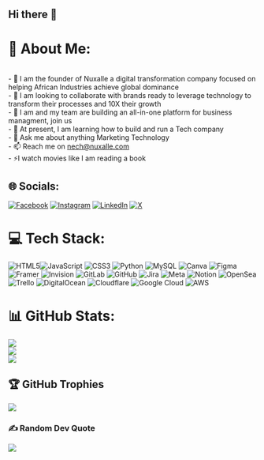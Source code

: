 ## Hi there 👋

<!--
**ChinechNduka/ChinechNduka** is a ✨ _special_ ✨ repository because its `README.md` (this file) appears on your GitHub profile. -->

# 💫 About Me:
<br>- 🔭 I am the founder of Nuxalle a digital transformation company focused on helping African Industries achieve global dominance<br>- 👯 I am looking to collaborate with brands ready to leverage technology to transform their processes and 10X their growth<br>- 🤔 I am and my team are building an all-in-one platform for business managment, join us<br>- 🌱 At present, I am learning how to build and run a
 Tech company <br>- 💬 Ask me about anything Marketing Technology<br>- 📫 Reach me on nech@nuxalle.com<br>- ⚡I watch movies like I am reading a book<br>


## 🌐 Socials:
[![Facebook](https://img.shields.io/badge/Facebook-%231877F2.svg?logo=Facebook&logoColor=white)](https://facebook.com/chinecheremnduka.0) [![Instagram](https://img.shields.io/badge/Instagram-%23E4405F.svg?logo=Instagram&logoColor=white)](https://instagram.com/chinechnduka) [![LinkedIn](https://img.shields.io/badge/LinkedIn-%230077B5.svg?logo=linkedin&logoColor=white)](https://linkedin.com/in/chinecherem-nduka) [![X](https://img.shields.io/badge/X-black.svg?logo=X&logoColor=white)](https://x.com/ChinechNduka) 

# 💻 Tech Stack:
![HTML5](https://img.shields.io/badge/html5-%23E34F26.svg?style=for-the-badge&logo=html5&logoColor=white)![JavaScript](https://img.shields.io/badge/javascript-%23323330.svg?style=for-the-badge&logo=javascript&logoColor=%23F7DF1E) ![CSS3](https://img.shields.io/badge/css3-%231572B6.svg?style=for-the-badge&logo=css3&logoColor=white) ![Python](https://img.shields.io/badge/python-3670A0?style=for-the-badge&logo=python&logoColor=ffdd54) ![MySQL](https://img.shields.io/badge/mysql-4479A1.svg?style=for-the-badge&logo=mysql&logoColor=white) ![Canva](https://img.shields.io/badge/Canva-%2300C4CC.svg?style=for-the-badge&logo=Canva&logoColor=white) ![Figma](https://img.shields.io/badge/figma-%23F24E1E.svg?style=for-the-badge&logo=figma&logoColor=white) ![Framer](https://img.shields.io/badge/Framer-black?style=for-the-badge&logo=framer&logoColor=blue) ![Invision](https://img.shields.io/badge/invision-FF3366?style=for-the-badge&logo=invision&logoColor=white) ![GitLab](https://img.shields.io/badge/gitlab-%23181717.svg?style=for-the-badge&logo=gitlab&logoColor=white) ![GitHub](https://img.shields.io/badge/github-%23121011.svg?style=for-the-badge&logo=github&logoColor=white) ![Jira](https://img.shields.io/badge/jira-%230A0FFF.svg?style=for-the-badge&logo=jira&logoColor=white) ![Meta](https://img.shields.io/badge/Meta-%230467DF.svg?style=for-the-badge&logo=Meta&logoColor=white) ![Notion](https://img.shields.io/badge/Notion-%23000000.svg?style=for-the-badge&logo=notion&logoColor=white) ![OpenSea](https://img.shields.io/badge/OpenSea-%232081E2.svg?style=for-the-badge&logo=opensea&logoColor=white) ![Trello](https://img.shields.io/badge/Trello-%23026AA7.svg?style=for-the-badge&logo=Trello&logoColor=white) ![DigitalOcean](https://img.shields.io/badge/DigitalOcean-%230167ff.svg?style=for-the-badge&logo=digitalOcean&logoColor=white) ![Cloudflare](https://img.shields.io/badge/Cloudflare-F38020?style=for-the-badge&logo=Cloudflare&logoColor=white) ![Google Cloud](https://img.shields.io/badge/GoogleCloud-%234285F4.svg?style=for-the-badge&logo=google-cloud&logoColor=white) ![AWS](https://img.shields.io/badge/AWS-%23FF9900.svg?style=for-the-badge&logo=amazon-aws&logoColor=white)

# 📊 GitHub Stats:
![](https://github-readme-stats.vercel.app/api?username=chinechnduka&theme=dark&hide_border=false&include_all_commits=false&count_private=false)<br/>
![](https://github-readme-streak-stats.herokuapp.com/?user=chinechnduka&theme=dark&hide_border=false)<br/>
![](https://github-readme-stats.vercel.app/api/top-langs/?username=chinechnduka&theme=dark&hide_border=false&include_all_commits=false&count_private=false&layout=compact)

## 🏆 GitHub Trophies
![](https://github-profile-trophy.vercel.app/?username=chinechnduka&theme=radical&no-frame=false&no-bg=true&margin-w=4)

### ✍️ Random Dev Quote
![](https://quotes-github-readme.vercel.app/api?type=horizontal&theme=dark)

<!-- Proudly created with GPRM ( https://gprm.itsvg.in ) -->
